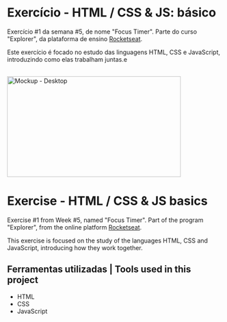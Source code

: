 # Exercício - HTML / CSS & JS: básico

Exercício #1 da semana #5, de nome "Focus Timer". Parte do curso "Explorer", da plataforma de ensino [Rocketseat](https://rocketseat.com.br/).

Este exercício é focado no estudo das linguagens HTML, CSS e JavaScript, introduzindo como elas trabalham juntas.e

<br>
  <img width="406" height="235" alt="Mockup - Desktop" src="https://github.com/user-attachments/assets/9dd4bc08-4ffb-46b7-bfb7-1862904e0331" />
<br>

# Exercise - HTML / CSS & JS basics

Exercise #1 from Week #5, named "Focus Timer". Part of the program "Explorer", from the online platform [Rocketseat](https://rocketseat.com.br/).

This exercise is focused on the study of the languages HTML, CSS and JavaScript, introducing how they work together.


## Ferramentas utilizadas | Tools used in this project

- HTML
- CSS
- JavaScript
